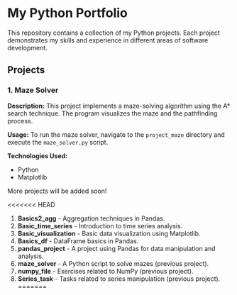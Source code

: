 # My Python Portfolio 


This repository contains a collection of my Python projects. Each project demonstrates my skills and experience in different areas of software development.

## Projects

### 1. Maze Solver
**Description:** This project implements a maze-solving algorithm using the A* search technique. The program visualizes the maze and the pathfinding process.

**Usage:** To run the maze solver, navigate to the `project_maze` directory and execute the `maze_solver.py` script.

**Technologies Used:**
- Python
- Matplotlib

More projects will be added soon!

<<<<<<< HEAD
1. **Basics2_agg** - Aggregation techniques in Pandas.
2. **Basic_time_series** - Introduction to time series analysis.
3. **Basic_visualization** - Basic data visualization using Matplotlib.
4. **Basics_df** - DataFrame basics in Pandas.
5. **pandas_project** - A project using Pandas for data manipulation and analysis.
6. **maze_solver** - A Python script to solve mazes (previous project).
7. **numpy_file** - Exercises related to NumPy (previous project).
8. **Series_task** - Tasks related to series manipulation (previous project).
=======


